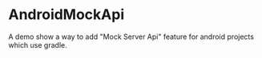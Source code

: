 # AndroidMockApi
A demo show a way to add "Mock Server Api" feature for android projects which use gradle.
